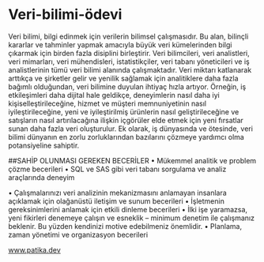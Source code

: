 # Veri-bilimi-ödevi
Veri bilimi, bilgi edinmek için verilerin bilimsel çalışmasıdır. Bu alan, bilinçli kararlar ve tahminler yapmak amacıyla büyük veri kümelerinden bilgi çıkarmak için
birden fazla disiplini birleştirir. Veri bilimcileri, veri analistleri, veri mimarları, veri mühendisleri, istatistikçiler, veri tabanı yöneticileri ve iş analistlerinin
tümü veri bilimi alanında çalışmaktadır.
Veri miktarı katlanarak arttıkça ve şirketler gelir ve yenilik sağlamak için analitiklere daha fazla bağımlı olduğundan, veri bilimine duyulan ihtiyaç hızla artıyor. Örneğin, iş etkileşimleri daha dijital hale geldikçe, deneyimlerin nasıl daha iyi kişiselleştirileceğine, hizmet ve müşteri memnuniyetinin nasıl iyileştirileceğine, yeni ve iyileştirilmiş ürünlerin nasıl geliştirileceğine ve satışların nasıl artırılacağına ilişkin içgörüler elde etmek için yeni
fırsatlar sunan daha fazla veri oluşturulur. Ek olarak, iş dünyasında ve ötesinde, veri bilimi dünyanın en zorlu zorluklarından bazılarını çözmeye yardımcı 
olma potansiyeline sahiptir.


##SAHİP OLUNMASI GEREKEN BECERİLER
•	Mükemmel analitik ve problem çözme becerileri
•	SQL ve SAS gibi veri tabanı sorgulama ve analiz araçlarında deneyim
 
•	Çalışmalarınızı veri analizinin mekanizmasını anlamayan insanlara açıklamak için olağanüstü iletişim ve sunum becerileri
•	İşletmenin gereksinimlerini anlamak için etkili dinleme becerileri
•	İlki işe yaramazsa, yeni fikirleri denemeye çalışın ve esneklik – minimum denetim ile çalışmanız beklenir. Bu yüzden kendinizi motive edebilmeniz önemlidir.
•	Planlama, zaman yönetimi ve organizasyon becerileri

www.patika.dev

